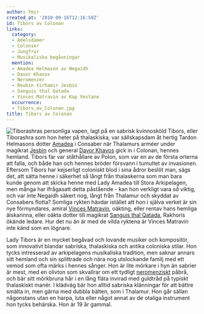 ```yaml
---
author: Ymir
created_at: '2010-09-16T12:16:50Z'
id: Tibors av Colonan
links:
  category:
  - Adelsdamer
  - Colonier
  - Jungfrur
  - Musikaliska begåvningar
  mention:
  - Amadea Helmason av Negaidh
  - Davor Khavos
  - Neromenzer
  - Reubin Xirhamir Jesbin
  - Sanguis thal Qatada
  - Vinces Matravin av Kap Vestane
  occurrence:
  - Tibors_av_Colonan.jpg
title: Tibors av Colonan
---
```


![Tiborashras personliga vapen, lagt på en sabrisk kvinnosköld] Tibors, eller Tiborashra som hon
heter på thalaskiska, var sällskapsdam åt hertig Tardon Helmasons dotter [Amadea] i Consaber när
Thalamurs arméer under magikrat [Jesbin] och general [Davor Khavos] gick in i Colonan, hennes
hemland. Tibors far var ståthållare av Polon, som var en av de första orterna att falla, och både
han och hennes bröder försvann i tumultet av invasionen. Eftersom Tibors har kejserligt coloniskt
blod i sina ådror beslöt man, sägs det, att sätta henne i säkerhet så långt från thalaskerna som man
bara kunde genom att skicka henne med Lady Amadea till Stora Arkipelagen, men många har ifrågasatt
detta påstående - kan hon verkligt vara *så* viktig, och var inte Negaidh säkert nog, långt från
Thalamur och skyddat av Consabers flotta? Somliga rykten hävdar istället att hon i själva verket är
sin nye förmyndares, amiral [Vinces Matravin], oäkting, eller rentav hans hemliga älskarinna, eller
oäkta dotter till magikrat [Sanguis thal Qatada], Rakhoris ökände ledare. Hur det nu än är med de
vilda ryktena är Vinces Matravin inte känd som en lögnare.

Lady Tibors är en mycket begåvad och lovande musiker och kompositör, som innovativt blandar
sabriska, thalaskiska och antika coloniska stilar. Hon tycks intresserad av arkipelagens musikaliska
tradition, men saknar annars sitt hemland och sin splittrade och nära nog utslockande familj med ett
vemod som ofta märks i hennes sånger. Hon är lite mörkare i hyn än sabrier är mest, med en olivton
som skvallrar om ett tydligt [neromenziskt] påbrå, och bär sitt mörkbruna hår i en lång fläta
invirad med guldtråd på typiskt thalaskiskt manér. I klädväg bär hon alltid sabriska klänningar för
att bättre smälta in, men gärna med dubbla bälten, som i Thalamur. Hon går sällan någonstans utan en
harpa, luta eller något annat av de otaliga instrument hon tycks behärska. Hon är 19 år gammal.

  [Tiborashras personliga vapen, lagt på en sabrisk kvinnosköld]: Tibors_av_Colonan.jpg
    "Tiborashras personliga vapen, lagt på en sabrisk kvinnosköld"
  [Amadea]: Amadea_Helmason_av_Negaidh
  [Jesbin]: Reubin_Xirhamir_Jesbin
  [Davor Khavos]: Davor_Khavos
  [Vinces Matravin]: Vinces_Matravin_av_Kap_Vestane
  [Sanguis thal Qatada]: Sanguis_thal_Qatada
  [neromenziskt]: Neromenzer